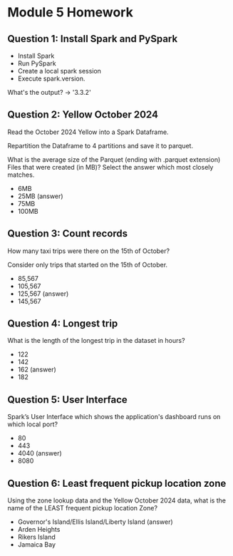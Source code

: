 # Module 5 Homework

## Question 1: Install Spark and PySpark

- Install Spark
- Run PySpark
- Create a local spark session
- Execute spark.version.

What's the output? -> '3.3.2'


## Question 2: Yellow October 2024

Read the October 2024 Yellow into a Spark Dataframe.

Repartition the Dataframe to 4 partitions and save it to parquet.

What is the average size of the Parquet (ending with .parquet extension) Files that were created (in MB)? Select the answer which most closely matches.

- 6MB
- 25MB (answer)
- 75MB
- 100MB


## Question 3: Count records 

How many taxi trips were there on the 15th of October?

Consider only trips that started on the 15th of October.

- 85,567
- 105,567
- 125,567 (answer)
- 145,567


## Question 4: Longest trip

What is the length of the longest trip in the dataset in hours?

- 122
- 142
- 162 (answer)
- 182


## Question 5: User Interface

Spark’s User Interface which shows the application's dashboard runs on which local port?

- 80
- 443
- 4040 (answer)
- 8080



## Question 6: Least frequent pickup location zone

Using the zone lookup data and the Yellow October 2024 data, what is the name of the LEAST frequent pickup location Zone?

- Governor's Island/Ellis Island/Liberty Island (answer)
- Arden Heights
- Rikers Island
- Jamaica Bay
